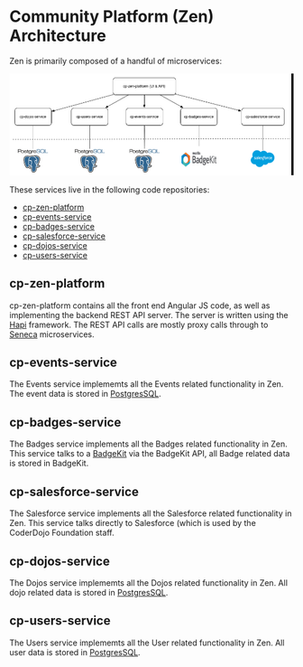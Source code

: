 # Community Platform (Zen) Architecture

Zen is primarily composed of a handful of microservices:

![](services.png)

These services live in the following code repositories:

* [cp-zen-platform](https://github.com/CoderDojo/cp-zen-platform)
* [cp-events-service](https://github.com/CoderDojo/cp-events-service)
* [cp-badges-service](https://github.com/CoderDojo/cp-badges-service)
* [cp-salesforce-service](https://github.com/CoderDojo/cp-salesforce-service)
* [cp-dojos-service](https://github.com/CoderDojo/cp-dojos-service)
* [cp-users-service](https://github.com/CoderDojo/cp-users-service)

## cp-zen-platform

cp-zen-platform contains all the front end Angular JS code, as well as implementing the backend REST API server. The server is written using the [Hapi](hapijs.com) framework. The REST API calls are mostly proxy calls through to [Seneca](senecajs.org) microservices.

## cp-events-service

The Events service implememts all the Events related functionality in Zen. The event data is stored in [PostgresSQL](www.postgressql.org).

## cp-badges-service

The Badges service implements all the Badges related functionality in Zen. This service talks to a [BadgeKit](http://badgekit.openbadges.org) via the BadgeKit API, all Badge related data is stored in BadgeKit.

## cp-salesforce-service

The Salesforce service implements all the Salesforce related functionality in Zen. This service talks directly to Salesforce (which is used by the CoderDojo Foundation staff.

## cp-dojos-service

The Dojos service implememts all the Dojos related functionality in Zen. All dojo related data is stored in [PostgresSQL](www.postgressql.org).

## cp-users-service

The Users service implememts all the User related functionality in Zen. All user data is stored in [PostgresSQL](www.postgressql.org).
